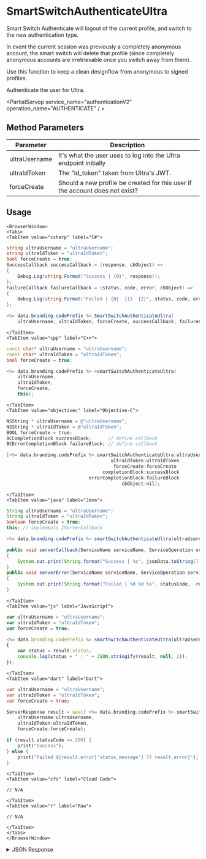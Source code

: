 # SmartSwitchAuthenticateUltra

Smart Switch Authenticate will logout of the current profile, and switch to the new authentication type. 

In event the current session was previously a completely anonymous account, the smart switch will delete that profile (since completely anonymous accounts are irretrievable once you switch away from them). 

Use this function to keep a clean designflow from anonymous to signed profiles.

Authenticate the user for Ultra.

<PartialServop service_name="authenticationV2" operation_name="AUTHENTICATE" / >

## Method Parameters
Parameter | Description
--------- | -----------
ultraUsername | It's what the user uses to log into the Ultra endpoint initially
ultraIdToken | The "id_token" taken from Ultra's JWT.
forceCreate | Should a new profile be created for this user if the account does not exist?

## Usage

```mdx-code-block
<BrowserWindow>
<Tabs>
<TabItem value="csharp" label="C#">
```

```csharp
string ultraUsername = "ultraUsername";
string ultraIdToken = "ultraIdToken";
bool forceCreate = true;
SuccessCallback successCallback = (response, cbObject) =>
{
    Debug.Log(string.Format("Success | {0}", response));
};
FailureCallback failureCallback = (status, code, error, cbObject) =>
{
    Debug.Log(string.Format("Failed | {0}  {1}  {2}", status, code, error));
};

<%= data.branding.codePrefix %>.SmartSwitchAuthenticateUltra(
    ultraUsername, ultraIdToken, forceCreate, successCallback, failureCallback);
```

```mdx-code-block
</TabItem>
<TabItem value="cpp" label="C++">
```

```cpp
const char* ultraUsername = "ultraUsername";
const char* ultraIdToken = "ultraIdToken";
bool forceCreate = true;

<%= data.branding.codePrefix %>->smartSwitchAuthenticateUltra(
    ultraUsername,
    ultraIdToken,
    forceCreate,
    this);
```

```mdx-code-block
</TabItem>
<TabItem value="objectivec" label="Objective-C">
```

```objectivec
NSString * ultraUsername = @"ultraUsername";
NSString * ultraIdToken = @"ultraIdToken";
BOOL forceCreate = true;
BCCompletionBlock successBlock;      // define callback
BCErrorCompletionBlock failureBlock; // define callback

[<%= data.branding.codePrefix %> smartSwitchAuthenticateUltra:ultraUsername
                                      ultraIdToken:ultraIdToken
                                       forceCreate:forceCreate
                                   completionBlock:successBlock
                              errorCompletionBlock:failureBlock
                                          cbObject:nil];
```

```mdx-code-block
</TabItem>
<TabItem value="java" label="Java">
```

```java
String ultraUsername = "ultraUsername";
String ultraIdToken = "ultraIdToken";
boolean forceCreate = true;
this; // implements IServerCallback

<%= data.branding.codePrefix %>.smartSwitchAuthenticateUltra(ultraUsername, ultraIdToken, forceCreate, this);

public void serverCallback(ServiceName serviceName, ServiceOperation serviceOperation, JSONObject jsonData)
{
    System.out.print(String.format("Success | %s", jsonData.toString()));
}
public void serverError(ServiceName serviceName, ServiceOperation serviceOperation, int statusCode, int reasonCode, String jsonError)
{
    System.out.print(String.format("Failed | %d %d %s", statusCode,  reasonCode, jsonError.toString()));
}
```

```mdx-code-block
</TabItem>
<TabItem value="js" label="JavaScript">
```

```javascript
var ultraUsername = "ultraUsername";
var ultraIdToken = "ultraIdToken";
var forceCreate = true;

<%= data.branding.codePrefix %>.smartSwitchAuthenticateUltra(ultraUsername, ultraIdToken, forceCreate, result =>
{
	var status = result.status;
	console.log(status + " : " + JSON.stringify(result, null, 2));
});
```


```mdx-code-block
</TabItem>
<TabItem value="dart" label="Dart">
```

```dart
var ultraUsername = "ultraUsername";
var ultraIdToken = "ultraIdToken";
var forceCreate = true;

ServerResponse result = await <%= data.branding.codePrefix %>.smartSwitchAuthenticateUltra(
    ultraUsername:ultraUsername, 
    ultraIdToken:ultraIdToken, 
    forceCreate:forceCreate);

if (result.statusCode == 200) {
    print("Success");    
} else {
    print("Failed ${result.error['status_message'] ?? result.error}");
}
```


```mdx-code-block
</TabItem>
<TabItem value="cfs" label="Cloud Code">
```

```cfscript
// N/A
```

```mdx-code-block
</TabItem>
<TabItem value="r" label="Raw">
```

```cfscript
// N/A
```

```mdx-code-block
</TabItem>
</Tabs>
</BrowserWindow>
```

<details>
<summary>JSON Response</summary>

```json
{
    "status": 200,
    "data": {
        "vcPurchased": 0,
        "experiencePoints": 100,
        "refundCount": 0,
        "playerSessionExpiry": 60,
        "server_time": 1464621990155,
        "experienceLevel": 0,
        "currency": {
            "credits": {
                "purchased": 0,
                "balance": 12211,
                "consumed": 133,
                "awarded": 12344
            }
        },
        "abTestingId": 8,
        "statistics": {
            "gamesWon": 0
        },
        "id": "323e861-b749-4ce4-a57a-175232e21b5d",
        "createdAt": 1459439058035,
        "profileId": "323e861-b749-4ce4-a57a-175232e21b5d",
        "newUser": "false",
        "xpCapped": false,
        "sent_events": [],
        "timeZoneOffset": -5,
        "playerName": "",
        "vcClaimed": 0,
        "parentProfileId": null,
        "rewards": {
            "rewardDetails": {},
            "rewards": {},
            "currency": {}
        },
        "countryCode": "ca",
        "loginCount": 16,
        "emailAddress": "test@ultraUsername.com",
        "previousLogin": 1464621979514,
        "incoming_events": [],
        "lastLogin": 1464621990118,
        "languageCode": "en",
        "pictureUrl": null,
        "sessionId": "v3grtg3ve0a089pekk8lneuk8k",
        "amountSpent": 0
    }
}
```
</details>

